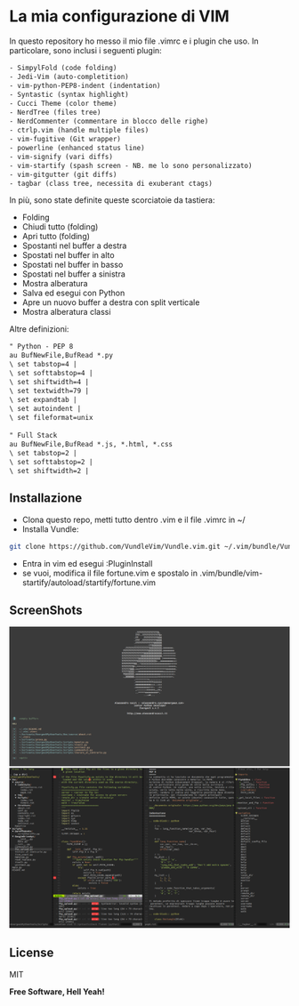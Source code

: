 # La mia configurazione di VIM


In questo repository ho messo il mio file .vimrc e i plugin che uso. In particolare, sono inclusi i seguenti plugin:

    - SimpylFold (code folding)
    - Jedi-Vim (auto-completition)
    - vim-python-PEP8-indent (indentation)
    - Syntastic (syntax highlight)
    - Cucci Theme (color theme)
    - NerdTree (files tree)
    - NerdCommenter (commentare in blocco delle righe)
    - ctrlp.vim (handle multiple files)
    - vim-fugitive (Git wrapper)
    - powerline (enhanced status line)
    - vim-signify (vari diffs)
    - vim-startify (spash screen - NB. me lo sono personalizzato)
    - vim-gitgutter (git diffs)
    - tagbar (class tree, necessita di exuberant ctags)


In più, sono state definite queste scorciatoie da tastiera:

  - <space> Folding
  - <F9> Chiudi tutto (folding)
  - <F10> Apri tutto (folding)
  - <C-J> Spostanti nel buffer a destra
  - <C-K> Spostati nel buffer in alto
  - <C-L> Spostati nel buffer in basso
  - <C-H> Spostati nel buffer a sinistra
  - <C-n> Mostra alberatura
  - <F5> Salva ed esegui con Python
  - <F3> Apre un nuovo buffer a destra con split verticale
  - <F8> Mostra alberatura classi
 
Altre definizioni:

```vim
" Python - PEP 8
au BufNewFile,BufRead *.py
\ set tabstop=4 |
\ set softtabstop=4 |
\ set shiftwidth=4 |
\ set textwidth=79 |
\ set expandtab |
\ set autoindent |
\ set fileformat=unix
 
" Full Stack
au BufNewFile,BufRead *.js, *.html, *.css
\ set tabstop=2 |
\ set softtabstop=2 |
\ set shiftwidth=2 |
```

Installazione
-------------
  - Clona questo repo, metti tutto dentro .vim e il file .vimrc in ~/
  - Installa Vundle:


```bash
git clone https://github.com/VundleVim/Vundle.vim.git ~/.vim/bundle/Vundle.vim
```

  - Entra in vim ed esegui :PluginInstall
  - se vuoi, modifica il file fortune.vim e spostalo in
    .vim/bundle/vim-startify/autoload/startify/fortune.vim 


ScreenShots
-----------
![alt tag](intro.png)
![alt tag](dev.png)

License
----

MIT


**Free Software, Hell Yeah!**
